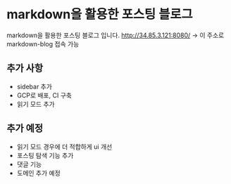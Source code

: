 # markdown을 활용한 포스팅 블로그
markdown을 활용한 포스팅 블로그 입니다.
http://34.85.3.121:8080/ -> 이 주소로 markdown-blog 접속 가능



## 추가 사항
- sidebar 추가
- GCP로 배포, CI 구축
- 읽기 모드 추가

## 추가 예정  
- 읽기 모드 경우에 더 적합하게 ui 개선
- 포스팅 탐색 기능 추가
- 댓글 기능
- 도메인 추가 예정 




